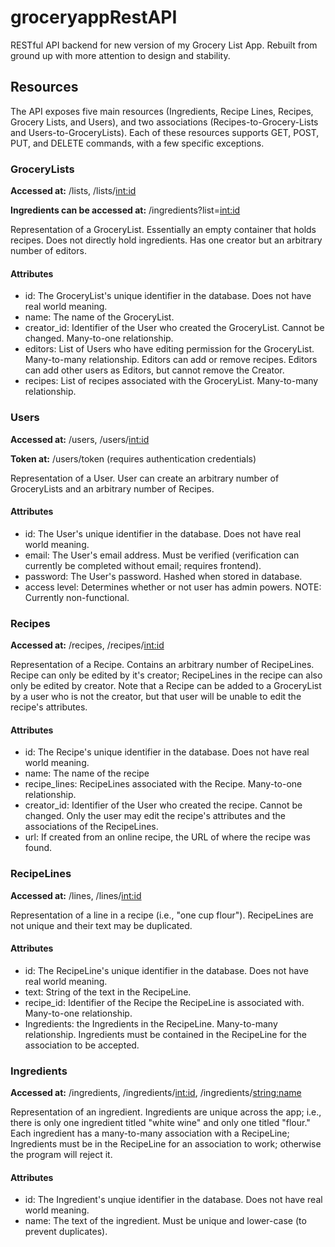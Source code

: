 # groceryappRestAPI
RESTful API backend for new version of my Grocery List App. Rebuilt from ground up with more attention to design and stability. 

## Resources

The API exposes five main resources (Ingredients, Recipe Lines, Recipes, Grocery Lists, and Users), and two associations (Recipes-to-Grocery-Lists and Users-to-GroceryLists). Each of these resources supports GET, POST, PUT, and DELETE commands, with a few specific exceptions. 

### GroceryLists
**Accessed at:** /lists, /lists/<int:id>

**Ingredients can be accessed at:** /ingredients?list=<int:id>

Representation of a GroceryList. Essentially an empty container that holds recipes. Does not directly hold ingredients. Has one creator but an arbitrary number of editors. 

#### Attributes 
- id: The GroceryList's unique identifier in the database. Does not have real world meaning.
- name: The name of the GroceryList.
- creator_id: Identifier of the User who created the GroceryList. Cannot be changed. Many-to-one relationship.
- editors: List of Users who have editing permission for the GroceryList. Many-to-many relationship. Editors can add or remove recipes. Editors can add other users as Editors, but cannot remove the Creator. 
- recipes: List of recipes associated with the GroceryList. Many-to-many relationship. 

### Users
**Accessed at:** /users, /users/<int:id>

**Token at:** /users/token (requires authentication credentials)

Representation of a User. User can create an arbitrary number of GroceryLists and an arbitrary number of Recipes.

#### Attributes
- id: The User's unique identifier in the database. Does not have real world meaning.
- email: The User's email address. Must be verified (verification can currently be completed without email; requires frontend).
- password: The User's password. Hashed when stored in database. 
- access level: Determines whether or not user has admin powers. NOTE: Currently non-functional. 

### Recipes

**Accessed at:** /recipes, /recipes/<int:id>

Representation of a Recipe. Contains an arbitrary number of RecipeLines. Recipe can only be edited by it's creator; RecipeLines in the recipe can also only be edited by creator. Note that a Recipe can be added to a GroceryList by a user who is not the creator, but that user will be unable to edit the recipe's attributes. 

#### Attributes 
- id: The Recipe's unique identifier in the database. Does not have real world meaning.
- name: The name of the recipe
- recipe_lines: RecipeLines associated with the Recipe. Many-to-one relationship.
- creator_id: Identifier of the User who created the recipe. Cannot be changed. Only the user may edit the recipe's attributes and the associations of the RecipeLines. 
- url: If created from an online recipe, the URL of where the recipe was found. 

### RecipeLines

**Accessed at:** /lines, /lines/<int:id>

Representation of a line in a recipe (i.e., "one cup flour"). RecipeLines are not unique and their text may be duplicated. 

#### Attributes

- id: The RecipeLine's unique identifier in the database. Does not have real world meaning.
- text: String of the text in the RecipeLine. 
- recipe_id: Identifier of the Recipe the RecipeLine is associated with. Many-to-one relationship. 
- Ingredients: the Ingredients in the RecipeLine. Many-to-many relationship. Ingredients must be contained in the RecipeLine for the association to be accepted. 


### Ingredients

**Accessed at:** /ingredients, /ingredients/<int:id>, /ingredients/<string:name>

Representation of an ingredient. Ingredients are unique across the app; i.e., there is only one ingredient titled "white wine" and only one titled "flour." Each ingredient has a many-to-many association with a RecipeLine; Ingredients must be in the RecipeLine for an association to work; otherwise the program will reject it.

#### Attributes 

* id: The Ingredient's unqiue identifier in the database. Does not have real world meaning. 
* name: The text of the ingredient. Must be unique and lower-case (to prevent duplicates). 
